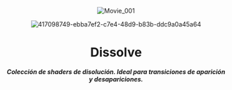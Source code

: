 <header>
   
![Movie_001](https://github.com/user-attachments/assets/9f2297f2-0a73-427e-98ba-21dceaf2b2d7)

![417098749-ebba7ef2-c7e4-48d9-b83b-ddc9a0a45a64](https://github.com/user-attachments/assets/87f91e32-028b-4491-a45e-1d957b058ead)




# **Dissolve**

_**Colección de shaders de disolución. Ideal para transiciones de aparición y desapariciones.**_


</header>
   
<footer>
   

</footer>
